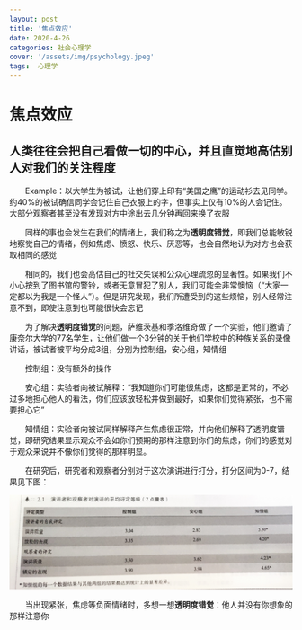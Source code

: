 ```yaml
---
layout: post
title: '焦点效应'
date: 2020-4-26
categories: 社会心理学
cover: '/assets/img/psychology.jpeg'
tags:  心理学
---
```

# 焦点效应
## 人类往往会把自己看做一切的中心，并且直觉地高估别人对我们的关注程度
&emsp;&emsp;Example：以大学生为被试，让他们穿上印有“美国之鹰”的运动衫去见同学。约40%的被试确信同学会记住自己衣服上的字，但事实上仅有10%的人会记住。大部分观察者甚至没有发现对方中途出去几分钟再回来换了衣服

&emsp;&emsp;同样的事也会发生在我们的情绪上，我们称之为**透明度错觉**，即我们总能敏锐地察觉自己的情绪，例如焦虑、愤怒、快乐、厌恶等，也会自然地认为对方也会获取相同的感觉


&emsp;&emsp;相同的，我们也会高估自己的社交失误和公众心理疏忽的显著性。如果我们不小心按到了图书馆的警铃，或者无意冒犯了别人，我们可能会非常懊恼（“大家一定都以为我是一个怪人”）。但是研究发现，我们所遭受到的这些烦恼，别人经常注意不到，即使注意到也可能很快会忘记


&emsp;&emsp;为了解决**透明度错觉**的问题，萨维茨基和季洛维奇做了一个实验，他们邀请了康奈尔大学的77名学生，让他们做一个3分钟的关于他们学校中的种族关系的录像讲话，被试者被平均分成3组，分别为控制组，安心组，知情组


&emsp;&emsp;控制组：没有额外的操作


&emsp;&emsp;安心组：实验者向被试解释：“我知道你们可能很焦虑，这都是正常的，不必过多地担心他人的看法，你们应该放轻松并做到最好，如果你们觉得紧张，也不需要担心它”


&emsp;&emsp;知情组：实验者向被试同样解释产生焦虑很正常，并向他们解释了透明度错觉，即研究结果显示观众不会如你们预期的那样注意到你们的焦虑，你们的感觉对于观众来说并不像你们觉得的那样明显。

&emsp;&emsp;在研究后，研究者和观察者分别对于这次演讲进行打分，打分区间为0-7，结果见下图：


![](/assets/img/4-26.jpg)


&emsp;&emsp;当出现紧张，焦虑等负面情绪时，多想一想**透明度错觉**：他人并没有你想象的那样注意你
